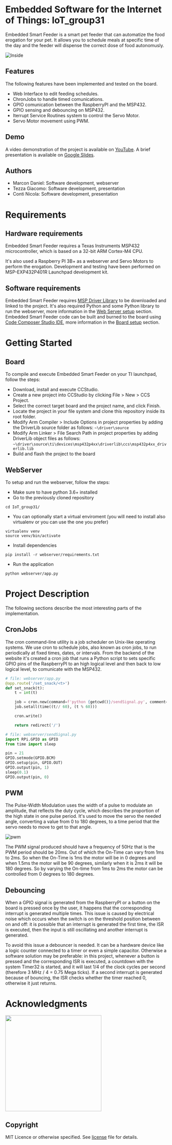 # Embedded Software for the Internet of Things: IoT_group31

Embedded Smart Feeder is a smart pet feeder that can automatize the food erogation for your pet. It allows you to schedule meals at specific time of the day and the feeder will dispense the correct dose of food autonomusly.

![Inside](https://i.imgur.com/thVOqGj.jpg)

## Features

The following features have been implemented and tested on the board.
- Web Interface to edit feeding schedules.
- ChronJobs to handle timed comunications.
- GPIO comunication between the RaspberryPI and the MSP432.
- GPIO sensing and debouncing on MSP432.
- Iterrupt Service Routines system to control the Servo Motor.
- Servo Motor movement using PWM.

## Demo

A video demonstration of the project is available on [YouTube](https://www.youtube.com/playlist?list=PLDc6qaqn1_iXD7BgPODJwvfgZr5sRzeQW).
A brief presentation is available on [Google Slides](https://docs.google.com/presentation/d/1O1WLHBDQUMl41cEYhrukCoQteXkMGJ9-R98tLyEIqY4/edit?usp=sharing).

## Authors

- Marcon Daniel: Software development, webserver
- Tezza Giacomo: Software development, presentation
- Conti Nicola: Software development, presentation

# Requirements

## Hardware requirements

Embedded Smart Feeder requires a Texas Instruments MSP432 microcontroller, which is based on a 32-bit ARM Cortex-M4 CPU.
<!-- if used in future uncomment otherwise delete -->
<!-- The [Educational Booster Pack](https://www.ti.com/tool/BOOSTXL-EDUMKII) with its additional hardware peripherals is also required.   -->
It's also used a Raspberry PI 3B+ as a webserver and Servo Motors to perform the erogation.
Development and testing have been performed on MSP-EXP432P401R Launchpad development kit.  

## Software requirements
Embedded Smart Feeder requires [MSP Driver Library](https://www.ti.com/tool/MSPDRIVERLIB) to be downloaded and linked to the project.
It's also required Python and some Python library to run the webserver, more information in the [Web Server setup](#webserver) section.
Embedded Smart Feeder code can be built and burned to the board using [Code Composer Studio IDE](https://www.ti.com/tool/CCSTUDIO), more information in the [Board setup](#board) section.

# Getting Started

## Board

To compile and execute Embedded Smart Feeder on your TI launchpad, follow the steps:

- Download, install and execute CCStudio.
- Create a new project into CCStudio by clicking File > New > CCS Project.
- Select the correct target board and the project name, and click Finish.
- Locate the project in your file system and clone this repository inside its root folder. 
- Modify Arm Compiler > Include Options in project properties by adding the DriverLib source folder as follows:
`~\driver\source`
- Modify Arm Linker > File Search Path in project properties by adding DriverLib object files as follows:
`~\driver\source\ti\devices\msp432p4xx\driverlib\ccs\msp432p4xx_driverlib.lib`
- Build and flash the project to the board

## WebServer

To setup and run the webserver, follow the steps:

- Make sure to have python 3.6+ installed
- Go to the previously cloned repository
```
cd IoT_group31/
```
- You can optionally start a virtual enviroment (you will need to install also virtualenv or you can use the one you prefer)
```
virtualenv venv
source venv/bin/activate
```
- Install dependencies
```
pip install -r webserver/requirements.txt
```
- Run the application
```
python webserver/app.py
```

# Project Description
The following sections describe the most interesting parts of the implementation.

## CronJobs
The cron command-line utility is a job scheduler on Unix-like operating systems.
We use cron to schedule jobs, also known as cron jobs, to run periodically at fixed times, dates, or intervals.
From the backend of the website it's created a cron job that runs a Python script to sets specific GPIO pins of the RaspberryPI to an high logical level and then back to low logical level, to comunicate with the MSP432.

```python
# file: webserver/app.py
@app.route('/set_snack/<t>')
def set_snack(t):
    t = int(t)

    job = cron.new(command=f'python {getcwd()}/sendSignal.py', comment=str(unixtime()))
    job.setall(time((t// 60), (t % 60)))

    cron.write()

    return redirect('/')
```

```python
# file: webserver/sendSignal.py
import RPi.GPIO as GPIO
from time import sleep

pin = 21
GPIO.setmode(GPIO.BCM)
GPIO.setup(pin, GPIO.OUT)
GPIO.output(pin, 1)
sleep(0.1)
GPIO.output(pin, 0)
```

## PWM
The Pulse-Width Modulation uses the width of a pulse to modulate an amplitude, that reflects the duty cycle, which describes the proportion of the high state in one pulse period.
It's used to move the servo the needed angle, converting a value from 0 to 180 degrees, to a time period that the servo needs to move to get to that angle.

![pwm](https://i.imgur.com/Tg8Y91F.jpg)

The PWM signal produced should have a frequency of 50Hz that is the PWM period should be 20ms.
Out of which the On-Time can vary from 1ms to 2ms.
So when the On-Time is 1ms the motor will be in 0 degrees and when 1.5ms the motor will be 90 degrees, similarly when it is 2ms it will be 180 degrees.
So by varying the On-time from 1ms to 2ms the motor can be controlled from 0 degrees to 180 degrees.

## Debouncing
When a GPIO signal is generated from the RaspberryPI or a button on the board is pressed once by the user, it happens that the corresponding interrupt is generated multiple times.
This issue is caused by electrical noise which occurs when the switch is on the threshold position between on and off:
it is possible that an interrupt is generated the first time, the ISR is executed, then the input is still oscillating and another interrupt is generated.

To avoid this issue a debouncer is needed.
It can be a hardware device like a logic counter connected to a timer or even a simple capacitor.
Otherwise a software solution may be preferable: in this project, whenever a button is pressed and the corresponding ISR is executed, a countdown with the system Timer32 is started, and it will last 1/4 of the clock cycles per second (therefore 3 MHz / 4 = 0.75 Mega ticks).
If a second interrupt is generated because of bouncing, the ISR checks whether the timer reached 0, otherwise it just returns.

# Acknowledgments

<a href="https://www.unitn.it/"><img src="https://www.unitn.it/sites/www.unitn.it/themes/unitn_theme/images/newlogo_unitn_it.png" width="300px"></a>

## Copyright

MIT Licence or otherwise specified. See [license](./LICENSE) file for details.
